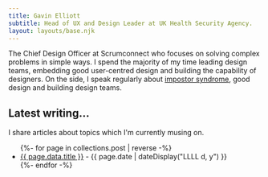 ```yaml
---
title: Gavin Elliott
subtitle: Head of UX and Design Leader at UK Health Security Agency.
layout: layouts/base.njk
---
```


<div class="intro">
The <span class="intro-highlight">Chief Design Officer</span> at <span class="intro-highlight">Scrumconnect</span> who focuses on solving complex problems in simple ways. I spend the majority of my time <span class="intro-highlight">leading design teams</span>, <span class="intro-highlight">embedding good user-centred design</span> and <span class="intro-highlight">building the capability</span> of designers. On the side, I speak regularly about <a href="/imposter-syndrome/">impostor syndrome</a>, good design and building design teams.
</div>

## Latest writing...

I share articles about topics which I'm currently musing on.

<ul class="listing">
{%- for page in collections.post | reverse -%}
  <li>
    <a href="{{ page.url }}">{{ page.data.title }}</a> -
    <time datetime="{{ page.date }}">{{ page.date | dateDisplay("LLLL d, y") }}</time>
  </li>
{%- endfor -%}
</ul>
